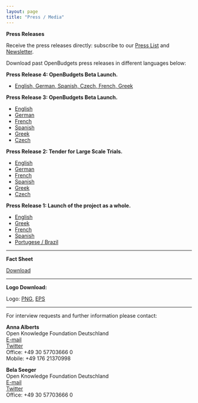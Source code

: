 ```yaml
---
layout: page
title: "Press / Media"
---
```



**Press Releases**


Receive the press releases directly: subscribe to our [Press List](http://eepurl.com/bFBUVX) and [Newsletter](http://eepurl.com/bFBWSP).

Download past OpenBudgets press releases in different languages below:


**Press Release 4: OpenBudgets Beta Launch.**
* [English, German, Spanish, Czech, French, Greek](/assets/press_releases/OBEU_Final_Launch.pdf)

**Press Release 3: OpenBudgets Beta Launch.**

* [English](/assets/press_releases/EN_OBEU_Beta_Launch.pdf)
* [German](/assets/press_releases/DE_OBEU_Beta_Launch.pdf)
* [French](/assets/press_releases/FR_OBEU_Beta_Launch.pdf)
* [Spanish](/assets/press_releases/ES_OBEU_Beta_Launch.pdf)
* [Greek](/assets/press_releases/GR_OBEU_Beta_Launch.pdf)
* [Czech](/assets/press_releases/CZ_OBEU_Beta_Launch.pdf)


**Press Release 2: Tender for Large Scale Trials.**

* [English](/assets/press_releases/EN_Call_for_Large_Scale_Trials_OBEU.pdf)
* [German](/assets/press_releases/DE_Call_for_Large_Scale_Trials_OBEU.pdf)
* [French](/assets/press_releases/FR_Call_for_Large_Scale_Trials_OBEU.pdf)
* [Spanish](/assets/press_releases/ES_Call_for_Large_Scale_Trials_OBEU.pdf)
* [Greek](/assets/press_releases/GR_Call_for_Large_Scale_Trials_OBEU.pdf)
* [Czech](/assets/press_releases/CZ_Call_for_Large_Scale_Trials_OBEU.pdf)


**Press Release 1: Launch of the project as a whole.**

* [English](http://us5.campaign-archive1.com/?u=929f1e07936386d34833e20d1&id=9c8bb8a81e&e=%5BUNIQID%5D) 
* [Greek]({{site.baseurl}}/assets/press_releases/pr1-greek.pdf)
* [French]({{site.baseurl}}/assets/press_releases/pr1-french.pdf)
* [Spanish]({{site.baseurl}}/assets/press_releases/pr1-spanish.pdf)
* [Portugese / Brazil]({{site.baseurl}}/assets/press_releases/pr1-portugese-brazil.pdf)




***


**Fact Sheet**

[Download](http://openbudgets.eu/assets/materials/openbudgets_fact-sheet.pdf)


***


**Logo Download:**

Logo: [PNG](http://openbudgets.eu/assets/materials/openbudgets-logo-new.png), [EPS](http://openbudgets.eu/assets/materials/openbudgets-logo-new.eps)


***

<p>For interview requests and further information please contact:</p>

<p><b>Anna Alberts</b> <br>
Open Knowledge Foundation Deutschland <br>
<a href="mailto:anna.alberts@okfn.de">E-mail</a> <br>
<a href="https://twitter.com/Anna_Alberts">Twitter</a><br>
Office: +49 30 57703666 0 <br>
Mobile: +49 176 21370998</p>

<p><b>Bela Seeger</b> <br>
Open Knowledge Foundation Deutschland <br>
<a href="mailto:bela.seeger@okfn.de">E-mail</a> <br>
<a href="https://twitter.com/bela_okf">Twitter</a><br>
Office: +49 30 57703666 0</p>

